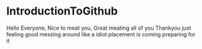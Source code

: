 # IntroductionToGithub
Hello Everyone, Nice to meat you, Great meating all of you
Thankyou
just feeling good
messing around like a idiot
placement is coming
preparing for it
